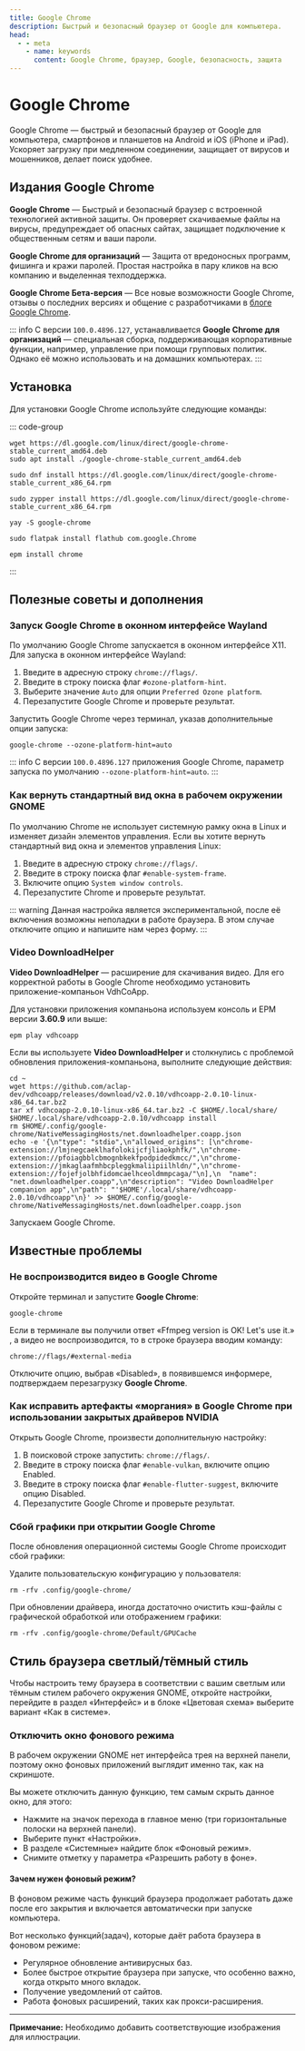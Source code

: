 ```yaml
---
title: Google Chrome
description: Быстрый и безопасный браузер от Google для компьютера.
head:
  - - meta
    - name: keywords
      content: Google Chrome, браузер, Google, безопасность, защита
---
```


# Google Chrome

Google Chrome — быстрый и безопасный браузер от Google для компьютера, смартфонов и планшетов на Android и iOS (iPhone и iPad). Ускоряет загрузку при медленном соединении, защищает от вирусов и мошенников, делает поиск удобнее.

## Издания Google Chrome

**Google Chrome** — Быстрый и безопасный браузер с встроенной технологией активной защиты. Он проверяет скачиваемые файлы на вирусы, предупреждает об опасных сайтах, защищает подключение к общественным сетям и ваши пароли.

**Google Chrome для организаций** — Защита от вредоносных программ, фишинга и кражи паролей. Простая настройка в пару кликов на всю компанию и выделенная техподдержка.

**Google Chrome Бета-версия** — Все новые возможности Google Chrome, отзывы о последних версиях и общение с разработчиками в [блоге Google Chrome](https://chromeenterprise.google/).

::: info
С версии `100.0.4896.127`, устанавливается **Google Chrome для организаций** — специальная сборка, поддерживающая корпоративные функции, например, управление при помощи групповых политик. Однако её можно использовать и на домашних компьютерах.
:::

## Установка

Для установки Google Chrome используйте следующие команды:

::: code-group

```shell [Ubuntu, Debian, Mint, PopOS]
wget https://dl.google.com/linux/direct/google-chrome-stable_current_amd64.deb
sudo apt install ./google-chrome-stable_current_amd64.deb
```

```shell [Fedora]
sudo dnf install https://dl.google.com/linux/direct/google-chrome-stable_current_x86_64.rpm
```

```shell [OpenSuse]
sudo zypper install https://dl.google.com/linux/direct/google-chrome-stable_current_x86_64.rpm
```

```shell [Arch Linux]
yay -S google-chrome
```

```shell [Flatpak]
sudo flatpak install flathub com.google.Chrome
```

```shell [EPM]
epm install chrome
```

:::

## Полезные советы и дополнения

### Запуск Google Chrome в оконном интерфейсе Wayland

По умолчанию Google Chrome запускается в оконном интерфейсе X11. Для запуска в оконном интерфейсе Wayland:

1. Введите в адресную строку `chrome://flags/`.
2. Введите в строку поиска флаг `#ozone-platform-hint`.
3. Выберите значение `Auto` для опции `Preferred Ozone platform`.
4. Перезапустите Google Chrome и проверьте результат.

Запустить Google Chrome через терминал, указав дополнительные опции запуска:

```shell
google-chrome --ozone-platform-hint=auto
```

::: info
С версии `100.0.4896.127` приложения Google Chrome, параметр запуска по умолчанию `--ozone-platform-hint=auto`.
:::

### Как вернуть стандартный вид окна в рабочем окружении GNOME

По умолчанию Chrome не использует системную рамку окна в Linux и изменяет дизайн элементов управления. Если вы хотите вернуть стандартный вид окна и элементов управления Linux:

1. Введите в адресную строку `chrome://flags/`.
2. Введите в строку поиска флаг `#enable-system-frame`.
3. Включите опцию `System window controls`.
4. Перезапустите Chrome и проверьте результат.

::: warning
Данная настройка является экспериментальной, после её включения возможны неполадки в работе браузера. В этом случае отключите опцию и напишите нам через форму.
:::

### Video DownloadHelper

**Video DownloadHelper** — расширение для скачивания видео. Для его корректной работы в Google Chrome необходимо установить приложение-компаньон VdhCoApp.

Для установки приложения компаньона используем консоль и EPM версии **3.60.9** или выше:

```shell
epm play vdhcoapp
```

Если вы используете **Video DownloadHelper** и столкнулись с проблемой обновления приложения-компаньона, выполните следующие действия:

```shell
cd ~
wget https://github.com/aclap-dev/vdhcoapp/releases/download/v2.0.10/vdhcoapp-2.0.10-linux-x86_64.tar.bz2
tar xf vdhcoapp-2.0.10-linux-x86_64.tar.bz2 -C $HOME/.local/share/
$HOME/.local/share/vdhcoapp-2.0.10/vdhcoapp install
rm $HOME/.config/google-chrome/NativeMessagingHosts/net.downloadhelper.coapp.json
echo -e '{\n"type": "stdio",\n"allowed_origins": [\n"chrome-extension://lmjnegcaeklhafolokijcfjliaokphfk/",\n"chrome-extension://pfoiagbblcbmognbkekfpodpidedkmcc/",\n"chrome-extension://jmkaglaafmhbcpleggkmaliipiilhldn/",\n"chrome-extension://fojefjolbhfidomcaelhceoldmmpcaga/"\n],\n  "name": "net.downloadhelper.coapp",\n"description": "Video DownloadHelper companion app",\n"path": "'$HOME'/.local/share/vdhcoapp-2.0.10/vdhcoapp"\n}' >> $HOME/.config/google-chrome/NativeMessagingHosts/net.downloadhelper.coapp.json
```

Запускаем Google Chrome.

## Известные проблемы

### Не воспроизводится видео в Google Chrome

Откройте терминал и запустите **Google Chrome**:

```shell
google-chrome
```

Если в терминале вы получили ответ «Ffmpeg version is OK! Let's use it.» , а видео не воспроизводится, то в строке браузера вводим команду:

```
chrome://flags/#external-media
```

Отключите опцию, выбрав «Disabled», в появившемся информере, подтверждаем перезагрузку **Google Chrome**.

### Как исправить артефакты «моргания» в Google Chrome при использовании закрытых драйверов NVIDIA

Открыть Google Chrome, произвести дополнительную настройку:

1. В поисковой строке запустить: `chrome://flags/`.
2. Введите в строку поиска флаг `#enable-vulkan`, включите опцию Enabled.
3. Введите в строку поиска флаг `#enable-flutter-suggest`, включите опцию Disabled.
4. Перезапустите Google Chrome и проверьте результат.

### Сбой графики при открытии Google Chrome

После обновления операционной системы Google Chrome происходит сбой графики:

Удалите пользовательскую конфигурацию у пользователя:

```shell
rm -rfv .config/google-chrome/
```

При обновлении драйвера, иногда достаточно очистить кэш-файлы с графической обработкой или отображением графики:

```shell
rm -rfv .config/google-chrome/Default/GPUCache
```

## Стиль браузера светлый/тёмный стиль

Чтобы настроить тему браузера в соответствии с вашим светлым или тёмным стилем рабочего окружения GNOME, откройте настройки, перейдите в раздел «Интерфейс» и в блоке «Цветовая схема» выберите вариант «Как в системе».

### Отключить окно фонового режима

В рабочем окружении GNOME нет интерфейса трея на верхней панели, поэтому окно фоновых приложений выглядит именно так, как на скриншоте.

Вы можете отключить данную функцию, тем самым скрыть данное окно, для этого:

- Нажмите на значок перехода в главное меню (три горизонтальные полоски на верхней панели).
- Выберите пункт «Настройки».
- В разделе «Системные» найдите блок «Фоновый режим».
- Снимите отметку у параметра «Разрешить работу в фоне».

#### Зачем нужен фоновый режим?

В фоновом режиме часть функций браузера продолжает работать даже после его закрытия и включается автоматически при запуске компьютера.

Вот несколько функций(задач), которые даёт работа браузера в фоновом режиме:

- Регулярное обновление антивирусных баз.
- Более быстрое открытие браузера при запуске, что особенно важно, когда открыто много вкладок.
- Получение уведомлений от сайтов.
- Работа фоновых расширений, таких как прокси-расширения.

---

**Примечание:** Необходимо добавить соответствующие изображения для иллюстрации.